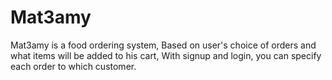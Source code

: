 # Mat3amy
Mat3amy is a food ordering system, Based on user's choice of orders and what items will be added to
                    his cart,
                    With signup and login, you can specify each order to which customer.
